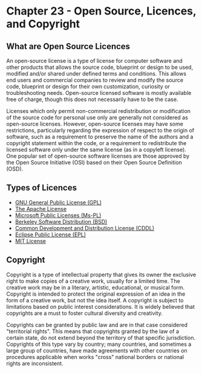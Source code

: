# Chapter 23 - Open Source, Licences, and Copyright

## What are Open Source Licences

An open-source license is a type of license for computer software and other products that allows the source code, blueprint or design to be used, modified and/or shared under defined terms and conditions. This allows end users and commercial companies to review and modify the source code, blueprint or design for their own customization, curiosity or troubleshooting needs. Open-source licensed software is mostly available free of charge, though this does not necessarily have to be the case.

Licenses which only permit non-commercial redistribution or modification of the source code for personal use only are generally not considered as open-source licenses. However, open-source licenses may have some restrictions, particularly regarding the expression of respect to the origin of software, such as a requirement to preserve the name of the authors and a copyright statement within the code, or a requirement to redistribute the licensed software only under the same license (as in a copyleft license). One popular set of open-source software licenses are those approved by the Open Source Initiative (OSI) based on their Open Source Definition (OSD).

## Types of Licences

- [GNU General Public License (GPL)](https://en.wikipedia.org/wiki/GNU_General_Public_License)
- [The Apache License](https://en.wikipedia.org/wiki/Apache_License)
- [Microsoft Public Licenses (Ms-PL)](https://opensource.org/licenses/MS-PL)
- [Berkeley Software Distribution (BSD)](https://en.wikipedia.org/wiki/Berkeley_Software_Distribution)
- [Common Development and Distribution License (CDDL)](https://opensource.org/licenses/CDDL-1.0)
- [Eclipse Public License (EPL)](https://en.wikipedia.org/wiki/Eclipse_Public_License)
- [MIT License](https://en.wikipedia.org/wiki/MIT_License)

## Copyright

Copyright is a type of intellectual property that gives its owner the exclusive right to make copies of a creative work, usually for a limited time. The creative work may be in a literary, artistic, educational, or musical form. Copyright is intended to protect the original expression of an idea in the form of a creative work, but not the idea itself. A copyright is subject to limitations based on public interest considerations. It is widely believed that copyrights are a must to foster cultural diversity and creativity.

Copyrights can be granted by public law and are in that case considered "territorial rights". This means that copyrights granted by the law of a certain state, do not extend beyond the territory of that specific jurisdiction. Copyrights of this type vary by country; many countries, and sometimes a large group of countries, have made agreements with other countries on procedures applicable when works "cross" national borders or national rights are inconsistent.
